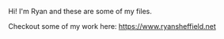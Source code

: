 Hi! I'm Ryan and these are some of my files.

Checkout some of my work here: https://www.ryansheffield.net
<!---
r2shef2/r2shef2 is a ✨ special ✨ repository because its `README.md` (this file) appears on your GitHub profile.
You can click the Preview link to take a look at your changes.
--->
